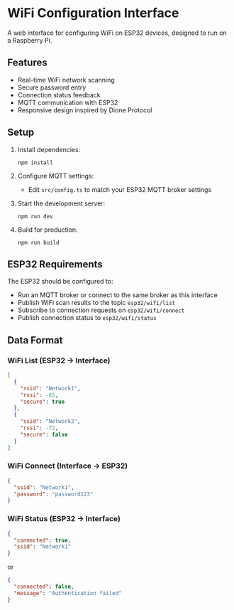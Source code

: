 # WiFi Configuration Interface

A web interface for configuring WiFi on ESP32 devices, designed to run on a Raspberry Pi.

## Features

- Real-time WiFi network scanning
- Secure password entry
- Connection status feedback
- MQTT communication with ESP32
- Responsive design inspired by Dione Protocol

## Setup

1. Install dependencies:
   ```
   npm install
   ```

2. Configure MQTT settings:
   - Edit `src/config.ts` to match your ESP32 MQTT broker settings

3. Start the development server:
   ```
   npm run dev
   ```

4. Build for production:
   ```
   npm run build
   ```

## ESP32 Requirements

The ESP32 should be configured to:
- Run an MQTT broker or connect to the same broker as this interface
- Publish WiFi scan results to the topic `esp32/wifi/list`
- Subscribe to connection requests on `esp32/wifi/connect`
- Publish connection status to `esp32/wifi/status`

## Data Format

### WiFi List (ESP32 → Interface)
```json
[
  {
    "ssid": "Network1",
    "rssi": -65,
    "secure": true
  },
  {
    "ssid": "Network2",
    "rssi": -72,
    "secure": false
  }
]
```

### WiFi Connect (Interface → ESP32)
```json
{
  "ssid": "Network1",
  "password": "password123"
}
```

### WiFi Status (ESP32 → Interface)
```json
{
  "connected": true,
  "ssid": "Network1"
}
```
or
```json
{
  "connected": false,
  "message": "Authentication failed"
}
```